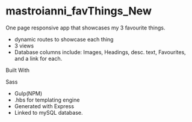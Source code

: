 #  mastroianni_favThings_New

One page responsive app that showcases my 3 favourite things.

- dynamic routes to showcase each thing
- 3 views
- Database columns include: Images, Headings, desc. text, Favourites, and a link for each.

Built With

Sass
- Gulp(NPM)
- .hbs for templating engine
- Generated with Express
- Linked to mySQL database.
